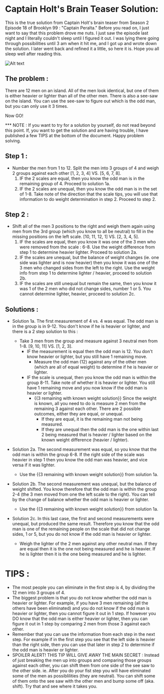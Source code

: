 # Captain Holt's Brain Teaser Solution: 

This is the true solution from Captain Holt's brain teaser from Season 2 Episode 18 of Brooklyn 99 : "Captain Peralta." Before you read on, I just want to say that this problem drove me nuts. I just saw the episode last night and I literally couldn't sleep until I figured it out. I was lying there going through possibilities until 3 am when it hit me, and I got up and wrote down the solution. I later went back and refined it a little, so here it is. Hope you all sleep well after reading this. 

![Alt text](http://31.media.tumblr.com/cbacd818b46c49da33d64965591a7419/tumblr_mz2j20XaOA1r64iyzo3_250.gif)

## The problem : 
There are 12 men on an island. All of the men look identical, but one of them is either heavier or lighter than all of the other men. There is also a see-saw on the island. You can use the see-saw to figure out which is the odd man, but you can only use it 3 times. 

Now GO!

*** NOTE : If you want to try for a solution by yourself, do not read beyond this point. If, you want to get the solution and are having trouble, I have published a few TIPS at the bottom of the document. Happy problem solving. 

## Step 1 : 
* Number the men from 1 to 12. Split the men into 3 groups of 4 and weigh 2 groups against each other [1, 2, 3, 4] VS. [5, 6, 7, 8]. 
	1. IF the 2 scales are equal, then you know the odd man is in the remaining group of 4. Proceed to solution 1a. 
	2. IF the 2 scales are unequal, then you know the odd man is in the set of 1-8. Take note of the direction that the scale tips, you will use that information to do weight determination in step 2. Proceed to step 2. 

## Step 2 : 
* Shift all of the men 3 positions to the right and weigh them again using men from the 3rd group (which you know to all be neutral) to fill in the missing positions on the left scale. [10, 11, 12, 1] VS. [2, 3, 4, 5]. 
	1. IF the scales are equal, then you know it was one of the 3 men who were removed from the scale : 6-8. Use the weight difference from step 1 to determine heavier lighter. Proceed to solution 2a. 
	2. IF the scales are unequal, but the balance of weight changes (ie. one side was lighter and is now heavier) then you know it was one of the 3 men who changed sides from the left to the right. Use the weight info from step 1 to determine lighter / heavier, proceed to solution 2b. 
	3. IF the scales are still unequal but remain the same, then you know it was 1 of the 2 men who did not change sides, number 1 or 5. You cannot determine lighter, heavier, proceed to solution 2c. 

## Solutions : 
* Solution 1a. The first measurement of 4 vs. 4 was equal. The odd man is in the group is in 9-12. You don't know if he is heavier or lighter, and there is a 2 step solution to this : 
	* Take 3 men from the group and measure against 3 neutral men from 1-8. [9, 10, 11] VS. [1, 2, 3]. 
		* IF the measurement is equal then the odd man is 12. You don't know heavier or lighter, but you still have 1 remaining move. 
			* Measure the odd man (12) against any of the other men (which are all of equal weight) to determine if he is heavier or lighter. 
		* IF the scale is unequal, then you know the odd man is within the group 8-11. Take note of whether it is heavier or lighter. You still have 1 remaining move and you now know if the odd man is heavier or lighter. 
			* {{3 remaining with known weight solution}}  Since the weight is known, all you need to do is measure 2 men from the remaining 3 against each other. There are 2 possible outcomes, either they are equal, or unequal. 
				* If they are equal, it is the remaining man not being measured. 
				* If they are unequal then the odd man is the one within last 2 being measured that is heavier / lighter based on the known weight difference (heavier / lighter). 

* Solution 2a. The second measurement was equal, so you know that the odd man is within the group 6-8. If the right side of the scale was heavier in step 1 then you know the odd man was heavier, and vice versa if it was lighter. 
	* Use the {{3 remaining with known weight solution}} from solution 1a. 

* Solution 2b. The second measurement was unequal, but the balance of weight shifted. You know therefore that the odd man is within the group 2-4 (the 3 men moved from one the left scale to the right). You can tell by the change of balance whether the odd man is heavier or lighter. 
	* Use the {{3 remaining with known weight solution}} from solution 1a. 

* Solution 2c. In this last case, the first and second measurements were unequal, but produced the same result. Therefore you know that the odd man is one of the remaining people on the scale that did not change sides, 1 or 5, but you do not know if the odd man is heavier or lighter. 
	* Weigh the lighter of the 2 men against any other neutral man. If they are equal then it is the one not being measured and he is heavier. If he is lighter then it is the one being measured and he is lighter. 




# TIPS : 

* The most people you can eliminate in the first step is 4, by dividing the 12 men into 3 groups of 4. 
* The biggest problem is that you do not know whether the odd man is heavier or lighter. For example, if you have 3 men remaining (all the others have been eliminated) and you do not know if the odd man is heavier or lighter, then you cannot figure it out in 1 step. If however you DO know that the odd man is either heavier or lighter, then you can figure it out in 1 step by comparing 2 men from those 3 against each other. 
* Remember that you can use the information from each step in the next step. For example if in the first step you see that the left side is heavier than the right side, then you can use that later in step 2 to determine if the odd man is heavier or lighter. 
* SPOILER ALERT! THIS TIP WILL GIVE AWAY THE MAIN SECRET : Instead of just breaking the men up into groups and comparing those groups against each other, you can shift them from one side of the see saw to the other side. ie. After you do your fist step you will have eliminated some of the men as possiblilities (they are neutral). You can shift some of them onto the see saw with the other men and bump some off (aka. shift). Try that and see where it takes you. 